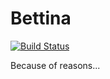 # Bettina

[![Build Status](https://travis-ci.org/eduardo-matos/Bettina.svg?branch=master)](https://travis-ci.org/eduardo-matos/Bettina)

Because of reasons...